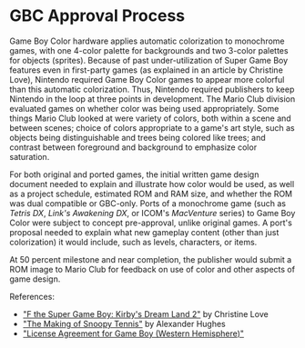 # GBC Approval Process

Game Boy Color hardware applies automatic colorization to monochrome
games, with one 4-color palette for backgrounds and two 3-color
palettes for objects (sprites).
Because of past under-utilization of Super Game Boy
features even in first-party games (as explained in an article by
Christine Love), Nintendo required Game Boy Color games to appear
more colorful than this automatic colorization. Thus, Nintendo
required publishers to keep Nintendo in the loop at three points in
development.  The Mario Club division evaluated games on whether
color was being used appropriately.  Some things Mario Club looked at
were variety of colors, both within a scene and between scenes; choice
of colors appropriate to a game's art style, such as objects being
distinguishable and trees being colored like trees; and contrast
between foreground and background to emphasize color saturation.

For both original and ported games, the initial written game design
document needed to explain and illustrate how color would be used, as
well as a project schedule, estimated ROM and RAM size, and whether
the ROM was dual compatible or GBC-only.  Ports of a monochrome game
(such as _Tetris DX_, _Link's Awakening DX_, or ICOM's _MacVenture_
series) to Game Boy Color were subject to concept pre-approval,
unlike original games.  A port's proposal needed to explain what new
gameplay content (other than just colorization) it would include,
such as levels, characters, or items.

At 50 percent milestone and near completion, the publisher would
submit a ROM image to Mario Club for feedback on use of color and
other aspects of game design.

References:

* ["F the Super Game Boy: Kirby's Dream Land 2"](https://loveconquersallgam.es/post/2487450388/fuck-the-super-game-boy-kirbys-dream-land-2) by Christine Love
* ["The Making of Snoopy Tennis"](https://sidequestions.medium.com/making-snoopy-tennis-nintendo-gameboy-color-infogrames-mermaid-11bed971526d) by Alexander Hughes
* ["License Agreement for Game Boy (Western Hemisphere)"](https://web.archive.org/web/20220323183905/https://contracts.onecle.com/thq/nintendo.lic.1999.03.09.shtml)
